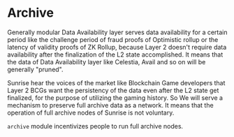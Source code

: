 # Archive

Generally modular Data Availability layer serves data availability for a certain period like the challenge period of fraud proofs of Optimistic rollup or the latency of validity proofs of ZK Rollup, because Layer 2 doesn't require data availability after the finalization of the L2 state accomplished.
It means that the data of Data Availability layer like Celestia, Avail and so on will be generally "pruned".

Sunrise hear the voices of the market like Blockchain Game developers that Layer 2 BCGs want the persistency of the data even after the L2 state get finalized, for the purpose of utilizing the gaming history.
So We will serve a mechanism to preserve full archive data as a network.
It means that the operation of full archive nodes of Sunrise is not voluntary.

`archive` module incentivizes people to run full archive nodes.
